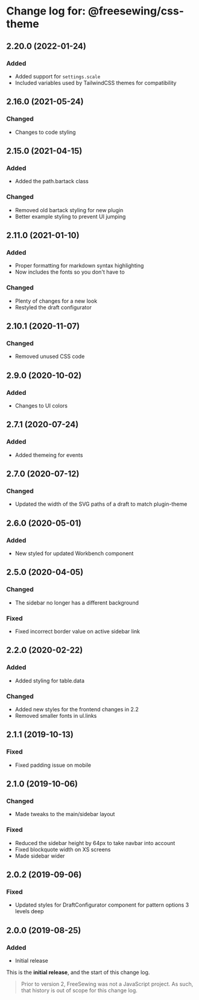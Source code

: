 # Change log for: @freesewing/css-theme


## 2.20.0 (2022-01-24)

### Added

 - Added support for `settings.scale`
 - Included variables used by TailwindCSS themes for compatibility

## 2.16.0 (2021-05-24)

### Changed

 - Changes to code styling

## 2.15.0 (2021-04-15)

### Added

 - Added the path.bartack class

### Changed

 - Removed old bartack styling for new plugin
 - Better example styling to prevent UI jumping

## 2.11.0 (2021-01-10)

### Added

 - Proper formatting for markdown syntax highlighting
 - Now includes the fonts so you don't have to

### Changed

 - Plenty of changes for a new look
 - Restyled the draft configurator

## 2.10.1 (2020-11-07)

### Changed

 - Removed unused CSS code

## 2.9.0 (2020-10-02)

### Added

 - Changes to UI colors

## 2.7.1 (2020-07-24)

### Added

 - Added themeing for events

## 2.7.0 (2020-07-12)

### Changed

 - Updated the width of the SVG paths of a draft to match plugin-theme

## 2.6.0 (2020-05-01)

### Added

 - New styled for updated Workbench component

## 2.5.0 (2020-04-05)

### Changed

 - The sidebar no longer has a different background

### Fixed

 - Fixed incorrect border value on active sidebar link

## 2.2.0 (2020-02-22)

### Added

 - Added styling for table.data

### Changed

 - Added new styles for the frontend changes in 2.2
 - Removed smaller fonts in ul.links

## 2.1.1 (2019-10-13)

### Fixed

 - Fixed padding issue on mobile

## 2.1.0 (2019-10-06)

### Changed

 - Made tweaks to the main/sidebar layout

### Fixed

 - Reduced the sidebar height by 64px to take navbar into account
 - Fixed blockquote width on XS screens
 - Made sidebar wider

## 2.0.2 (2019-09-06)

### Fixed

 - Updated styles for DraftConfigurator component for pattern options 3 levels deep

## 2.0.0 (2019-08-25)

### Added

 - Initial release


This is the **initial release**, and the start of this change log.

> Prior to version 2, FreeSewing was not a JavaScript project.
> As such, that history is out of scope for this change log.

